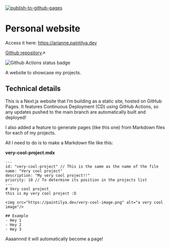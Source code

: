 [![publish-to-github-pages](https://github.com/ariannelafraise/ariannelafraise-website/actions/workflows/publish.yml/badge.svg)](https://github.com/ariannelafraise/ariannelafraise-website/actions/workflows/publish.yml)

# Personal website

Access it here: https://arianne.paintilya.dev

[Github repository](https://github.com/ariannelafraise/ariannelafraise-website)↗

<img class="small-img" alt="Github Actions status badge" src="https://github.com/ariannelafraise/ariannelafraise-website/actions/workflows/publish.yml/badge.svg" />

A website to showcase my projects.

## Technical details
This is a Next.js website that I’m building as a static site, hosted on GitHub Pages.
It features Continuous Deployment (CD) using GitHub Actions, so any updates pushed to the main branch are automatically built and deployed!

I also added a feature to generate pages (like this one) from Markdown files for each of my projects.

All I need to do is to make a Markdown file like this:

**very-cool-project.mdx**
```mdx
---
id: "very-cool-project" // This is the same as the name of the file
name: "Very cool project"
description: "My very cool project!!"
priority: 10 // To determine its position in the projects list
---
# Very cool project
this is my very cool project :D

<img src="https://paintilya.dev/very-cool-image.png" alt="a very cool image"/>

## Example
- Hey 1
- Hey 2
- Hey 3
```

Aaaannnd it will automatically become a page!
